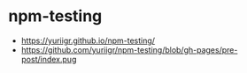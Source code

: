 # npm-testing
- https://yuriigr.github.io/npm-testing/
- https://github.com/yuriigr/npm-testing/blob/gh-pages/pre-post/index.pug
